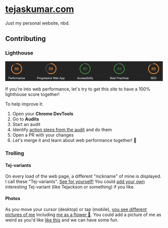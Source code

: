 # [tejaskumar.com](https://tejaskumar.com)

Just my personal website, nbd.

## Contributing

### Lighthouse

![Current Lighthouse Status](https://raw.githubusercontent.com/TejasQ/tejaskumar.com/master/img/audit.png)

If you're into web performance, let's try to get this site to have a 100% lighthouse score together!

To help improve it:

1. Open your **Chrome DevTools**
1. Go to **Audits**
1. Start an audit
1. Identify [action steps from the audit](https://raw.githubusercontent.com/TejasQ/tejaskumar.com/master/img/audit-2.png) and do them
1. Open a PR with your changes
1. Let's merge it and learn about web performance together! 🚀

### Trolling

#### Tej-variants

On every load of the web page, a different "nickname" of mine is displayed. I call these "Tej-variants". [See for yourself!](https://tejaskumar.com) You could [add your own](https://github.com/TejasQ/tejaskumar.com/edit/master/util/tej-variants.ts) interesting Tej-variant (like Tejackson or something) if you like.

#### Photos

As you move your cursor (desktop) or tap (mobile), [you see different pictures of me](https://tejaskumar.com) Including [me as a flower 🌷](https://github.com/TejasQ/tejaskumar.com/blob/master/static/tejass/13.png). You could add a picture of me as weird as you'd like [like this](https://github.com/TejasQ/tejaskumar.com/pull/2/files) and we can have some fun.
